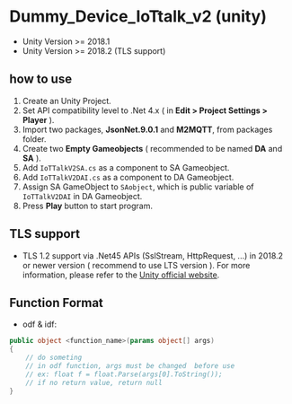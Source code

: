 # Dummy_Device_IoTtalk_v2 (unity)

* Unity Version >= 2018.1
* Unity Version >= 2018.2 (TLS support)

## how to use
1. Create an Unity Project.
2. Set API compatibility level to .Net 4.x ( in **Edit > Project Settings > Player** ).
3. Import two packages, **JsonNet.9.0.1** and **M2MQTT**, from packages folder.
4. Create two **Empty Gameobjects** ( recommended to be named **DA** and **SA** ).
5. Add `IoTTalkV2SA.cs` as a component to SA Gameobject.
6. Add `IoTTalkV2DAI.cs` as a component to DA Gameobject.
7. Assign SA GameObject to `SAobject`, which is public variable of `IoTTalkV2DAI` in DA Gameobject. 
8. Press **Play** button to start program.

## TLS support
* TLS 1.2 support via .Net45 APIs (SslStream, HttpRequest, ...) in 2018.2 or newer version ( recommend to use LTS version ). For more information, please refer to the [Unity official website](https://unity3d.com/unity/whats-new/unity-2018.2.0).

## Function Format
* odf & idf:
``` C#
public object <function_name>(params object[] args)
{
    // do someting
    // in odf function, args must be changed  before use
    // ex: float f = float.Parse(args[0].ToString());
    // if no return value, return null
}
```
